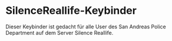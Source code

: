 # SilenceReallife-Keybinder
Dieser Keybinder ist gedacht für alle User des San Andreas Police Department auf dem Server Silence Reallife.
